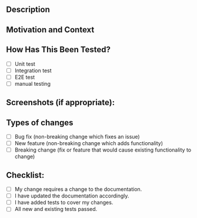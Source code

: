 <!--- Provide a summary of your changes and the Jira ticket number in the Title above -->

## Description

<!--- Describe your changes in detail -->

## Motivation and Context

<!--- Why is this change required? What problem does it solve? -->

## How Has This Been Tested?

<!--- Please describe how you tested your changes. -->

- [ ] Unit test
- [ ] Integration test
- [ ] E2E test
- [ ] manual testing

## Screenshots (if appropriate):

## Types of changes

<!--- What types of changes does your code introduce? Put an `x` in all the boxes that apply: -->

- [ ] Bug fix (non-breaking change which fixes an issue)
- [ ] New feature (non-breaking change which adds functionality)
- [ ] Breaking change (fix or feature that would cause existing functionality to change)

## Checklist:

<!--- Go over all the following points, and put an `x` in all the boxes that apply. -->
<!--- If you're unsure about any of these, don't hesitate to ask. We're here to help! -->

- [ ] My change requires a change to the documentation.
- [ ] I have updated the documentation accordingly.
- [ ] I have added tests to cover my changes.
- [ ] All new and existing tests passed.

